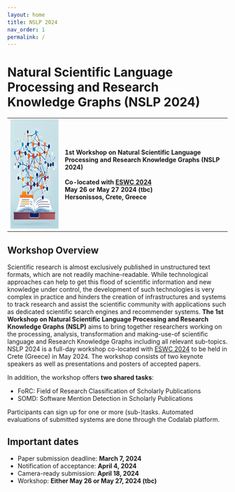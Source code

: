 ```yaml
---
layout: home
title: NSLP 2024
nav_order: 1
permalink: /
---
```


# Natural Scientific Language Processing and Research Knowledge Graphs (NSLP 2024)

<table>
  <tr>
    <td style="text-align:left">
      <img width="250" height="250" src="./logo.png" alt="logo"/>
    </td>
    <td>
    <strong>1st Workshop on Natural Scientific Language Processing and Research Knowledge Graphs (NSLP 2024)
</strong>
    <br/><br/>
    <strong>Co-located with <a href="https://2024.eswc-conferences.org" target="_blank">ESWC 2024</a></strong>
    <br/>
    <strong>May 26 or May 27 2024 (tbc)</strong>
    <br/>
    <strong>Hersonissos, Crete, Greece</strong>
    </td>
  </tr>
</table>

## Workshop Overview

Scientific research is almost exclusively published in unstructured text formats, which are not readily machine-readable. While technological approaches can help to get this flood of scientific information and new knowledge under control, the development of such technologies is very complex in practice and hinders the creation of infrastructures and systems to track research and assist the scientific community with applications such as dedicated scientific search engines and recommender systems. **The 1st Workshop on Natural Scientific Language Processing and Research Knowledge Graphs (NSLP)** aims to bring together researchers working on the processing, analysis, transformation and making-use-of scientific language and Research Knowledge Graphs including all relevant sub-topics. NSLP 2024 is a full-day workshop co-located with [ESWC 2024](https://2024.eswc-conferences.org) to be held in Crete (Greece) in May 2024. The workshop consists of two keynote speakers as well as presentations and posters of accepted papers. 

In addition, the workshop offers **two shared tasks**:

* FoRC: Field of Research Classification of Scholarly Publications
* SOMD: Software Mention Detection in Scholarly Publications
  
Participants can sign up for one or more (sub-)tasks. Automated evaluations of submitted systems are done through the Codalab platform.

## Important dates

* Paper submission deadline: **March 7, 2024**
* Notification of acceptance: **April 4, 2024**
* Camera-ready submission: **April 18, 2024**
* Workshop: **Either May 26 or May 27, 2024 (tbc)**
